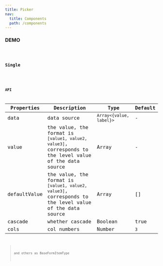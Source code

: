 ```yaml
---
title: Picker
nav:
  title: Components
  path: /components
---
```


### DEMO

<code src="./demo/basic.tsx" />

### Single
<code src="./demo/single.tsx" />


### API

Properties | Description | Type | Default
-----------|------------|------|--------
| data    | data source       | `Array<{value, label}>` |   -  |
| value   | the value, the format is `[value1, value2, value3]`, corresponds to the level value of the data source   | Array  | - |
| defaultValue  | the value, the format is `[value1, value2, value3]`, corresponds to the level value of the data source   | Array  | [] |
| cascade    | whether cascade | Boolean |  true  |
| cols    | col numbers   | Number |  `3`  |

> and others as BaseFormItemType

